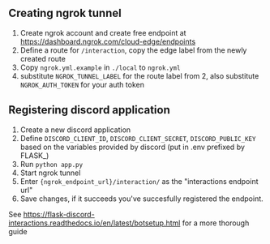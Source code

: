 ## Creating ngrok tunnel

1. Create ngrok account and create free endpoint at https://dashboard.ngrok.com/cloud-edge/endpoints
2. Define a route for `/interaction`, copy the edge label from the newly created route
3. Copy `ngrok.yml.example` in `./local` to `ngrok.yml`
4. substitute `NGROK_TUNNEL_LABEL` for the route label from 2, also substitute `NGROK_AUTH_TOKEN` for your auth token

## Registering discord application

1. Create a new discord application
2. Define `DISCORD_CLIENT_ID`, `DISCORD_CLIENT_SECRET`, `DISCORD_PUBLIC_KEY` based on the variables provided by discord (put in .env prefixed by FLASK_)
3. Run `python app.py`
4. Start ngrok tunnel
5. Enter `{ngrok_endpoint_url}/interaction/` as the "interactions endpoint url"
6. Save changes, if it succeeds you've succesfully registered the endpoint.


See https://flask-discord-interactions.readthedocs.io/en/latest/botsetup.html for a more thorough guide